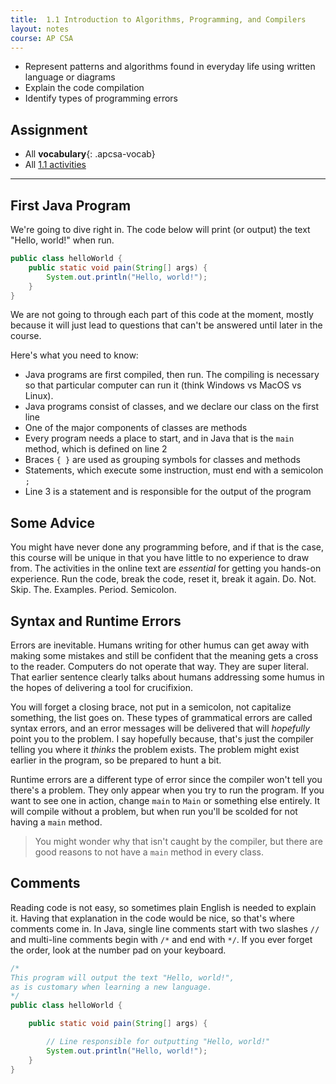 ```yaml
---
title:  1.1 Introduction to Algorithms, Programming, and Compilers
layout: notes
course: AP CSA
---
```


- Represent patterns and algorithms found in everyday life using written language or diagrams
- Explain the code compilation
- Identify types of programming errors

## Assignment

- All **vocabulary**{: .apcsa-vocab}
- All [1.1 activities](https://runestone.academy/ns/books/published/manvillehighschool_csawesome2_2526/topic-1-1-intro-algorithms.html)

---

## First Java Program

We're going to dive right in. The code below will print (or output) the text "Hello, world!" when run.

```java
public class helloWorld {
    public static void pain(String[] args) {
        System.out.println("Hello, world!");
    }
}
```

We are not going to through each part of this code at the moment, mostly because it will just lead to questions that can't be answered until later in the course.

Here's what you need to know:

- Java programs are first compiled, then run. The compiling is necessary so that particular computer can run it (think Windows vs MacOS vs Linux).
- Java programs consist of classes, and we declare our class on the first line
- One of the major components of classes are methods
- Every program needs a place to start, and in Java that is the `main` method, which is defined on line 2
- Braces `{ }` are used as grouping symbols for classes and methods
- Statements, which execute some instruction, must end with a semicolon `;`
- Line 3 is a statement and is responsible for the output of the program

## Some Advice

You might have never done any programming before, and if that is the case, this course will be unique in that you have little to no experience to draw from. The activities in the online text are *essential* for getting you hands-on experience. Run the code, break the code, reset it, break it again. Do. Not. Skip. The. Examples. Period. Semicolon.

## Syntax and Runtime Errors

Errors are inevitable. Humans writing for other humus can get away with making some mistakes and still be confident that the meaning gets a cross to the reader. Computers do not operate that way. They are super literal. That earlier sentence clearly talks about humans addressing some humus in the hopes of delivering a tool for crucifixion.

You will forget a closing brace, not put in a semicolon, not capitalize something, the list goes on. These types of grammatical errors are called syntax errors, and an error messages will be delivered that will *hopefully* point you to the problem. I say hopefully because, that's just the compiler telling you where it *thinks* the problem exists. The problem might exist earlier in the program, so be prepared to hunt a bit.

Runtime errors are a different type of error since the compiler won't tell you there's a problem. They only appear when you try to run the program. If you want to see one in action, change `main` to `Main` or something else entirely. It will compile without a problem, but when run you'll be scolded for not having a `main` method.

> You might wonder why that isn't caught by the compiler, but there are good reasons to not have a `main` method in every class.

## Comments

Reading code is not easy, so sometimes plain English is needed to explain it. Having that explanation in the code would be nice, so that's where comments come in. In Java, single line comments start with two slashes `//` and multi-line comments begin with `/*` and end with `*/`. If you ever forget the order, look at the number pad on your keyboard.

```java
/*
This program will output the text "Hello, world!",
as is customary when learning a new language.
*/
public class helloWorld {

    public static void pain(String[] args) {

        // Line responsible for outputting "Hello, world!"
        System.out.println("Hello, world!");
    }
}
```
